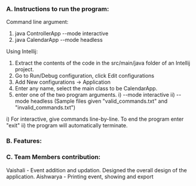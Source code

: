 ### A. Instructions to run the program:

Command line argument:
1) java ControllerApp --mode interactive
2) java CalendarApp --mode headless <Full absolute File path>

Using Intellij:
1) Extract the contents of the code in the src/main/java folder of an Intellij project.
2) Go to Run/Debug configuration, click Edit configurations
3) Add New configurations -> Application
4) Enter any name, select the main class to be CalendarApp.
5) enter one of the two program arguments.
       i) --mode interactive
       ii) --mode headless <Full absolute File path> (Sample files given "valid_commands.txt" and "invalid_commands.txt")

i) For interactive, give commands line-by-line. To end the program enter "exit"
ii) the program will automatically terminate.

### B. Features:

### C. Team Members contribution:
Vaishali - Event addition and updation. Designed the overall design of the application.
Aishwarya - Printing event, showing and export 
